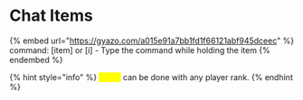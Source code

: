 # Chat Items

{% embed url="https://gyazo.com/a015e91a7bb1fd1f66121abf945dceec" %}
command: \[item] or \[i] - Type the command while holding the item
{% endembed %}

{% hint style="info" %}
<mark style="color:yellow;">\[item]</mark> can be done with any player rank.&#x20;
{% endhint %}
